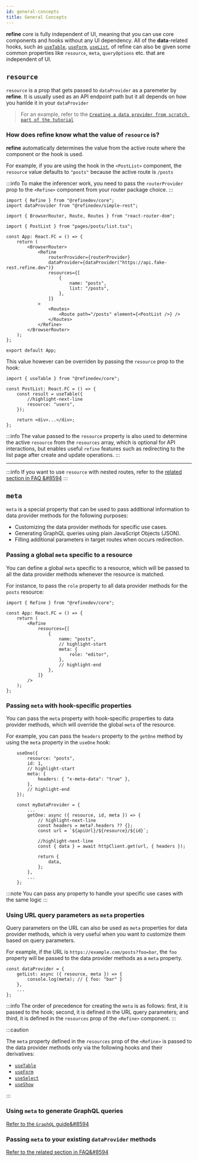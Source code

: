 ```yaml
---
id: general-concepts
title: General Concepts
---
```


**refine** core is fully independent of UI, meaning that you can use core components and hooks without any UI dependency. All of the **data**-related hooks, such as [`useTable`](/docs/api-reference/core/hooks/useTable/), [`useForm`](/api-reference/core/hooks/useForm.md), [`useList`](/docs/api-reference/core/hooks/data/useList), of refine can also be given some common properties like `resource`, `meta`, `queryOptions` etc. that are independent of UI.

## `resource`

`resource` is a prop that gets passed to `dataProvider` as a paremeter by **refine**. It is usually used as an API endpoint path but it all depends on how you hanlde it in your `dataProvider`

> For an example, refer to the [`Creating a data provider from scratch part of the tutorial`](/docs/tutorial/understanding-dataprovider/create-dataprovider/)

### How does **refine** know what the value of `resource` is?

**refine** automatically determines the value from the active route where the component or the hook is used.

For example, if you are using the hook in the `<PostList>` component, the `resource` value defaults to `"posts"` because the active route is `/posts`

:::info
To make the inferencer work, you need to pass the `routerProvider` prop to the `<Refine>` component from your router package choice.
:::

```tsx title="src/App.tsx"
import { Refine } from "@refinedev/core";
import dataProvider from "@refinedev/simple-rest";

import { BrowserRouter, Route, Routes } from "react-router-dom";

import { PostList } from "pages/posts/list.tsx";

const App: React.FC = () => {
    return (
        <BrowserRouter>
            <Refine
                routerProvider={routerProvider}
                dataProvider={dataProvider("https://api.fake-rest.refine.dev")}
                resources={[
                    {
                        name: "posts",
                        list: "/posts",
                    },
                ]}
            >
                <Routes>
                    <Route path="/posts" element={<PostList />} />
                </Routes>
            </Refine>
        </BrowserRouter>
    );
};

export default App;
```

This value however can be overriden by passing the `resource` prop to the hook:

```tsx title="src/pages/posts/list.tsx"
import { useTable } from "@refinedev/core";

const PostList: React.FC = () => {
    const result = useTable({
        //highlight-next-line
        resource: "users",
    });

    return <div>...</div>;
};
```

:::info
The value passed to the `resource` property is also used to determine the active `resource` from the `resources` array, which is optional for API interactions, but enables useful `refine` features such as redirecting to the list page after create and update operations.
:::

---

:::info
If you want to use `resource` with nested routes, refer to the [related section in FAQ &#8594](/faq.md#how-can-i-request-an-api-with-nested-route)
:::

## `meta`

`meta` is a special property that can be used to pass additional information to data provider methods for the following purposes:

-   Customizing the data provider methods for specific use cases.
-   Generating GraphQL queries using plain JavaScript Objects (JSON).
-   Filling additional parameters in target routes when occurs redirection.

### Passing a global `meta` specific to a resource

You can define a global `meta` specific to a resource, which will be passed to all the data provider methods whenever the resource is matched.

For instance, to pass the `role` property to all data provider methods for the `posts` resource:

```tsx
import { Refine } from "@refinedev/core";

const App: React.FC = () => {
    return (
        <Refine
            resources={[
                {
                    name: "posts",
                    // highlight-start
                    meta: {
                        role: "editor",
                    },
                    // highlight-end
                },
            ]}
        />
    );
};
```

### Passing `meta` with hook-specific properties

You can pass the `meta` property with hook-specific properties to data provider methods, which will override the global `meta` of the resource.

For example, you can pass the `headers` property to the `getOne` method by using the `meta` property in the `useOne` hook:

```tsx
    useOne({
        resource: "posts",
        id: 1,
        // highlight-start
        meta: {
            headers: { "x-meta-data": "true" },
        },
        // highlight-end
    });

    const myDataProvider = {
        ...
        getOne: async ({ resource, id, meta }) => {
            // highlight-next-line
            const headers = meta?.headers ?? {};
            const url = `${apiUrl}/${resource}/${id}`;

            //highlight-next-line
            const { data } = await httpClient.get(url, { headers });

            return {
                data,
            };
        },
        ...
    };
```

:::note
You can pass any property to handle your specific use cases with the same logic
:::

### Using URL query parameters as `meta` properties

Query parameters on the URL can also be used as `meta` properties for data provider methods, which is very useful when you want to customize them based on query parameters.

For example, if the URL is `https://example.com/posts?foo=bar`, the `foo` property will be passed to the data provider methods as a `meta` property.

```tsx
const dataProvider = {
    getList: async ({ resource, meta }) => {
        console.log(meta); // { foo: "bar" }
    },
    ...
};
```

:::info
The order of precedence for creating the `meta` is as follows: first, it is passed to the hook; second, it is defined in the URL query parameters; and third, it is defined in the `resources` prop of the `<Refine>` component.
:::

:::caution

The `meta` property defined in the `resources` prop of the `<Refine>` is passed to the data provider methods only via the following hooks and their derivatives:

-   [`useTable`](/docs/api-reference/core/hooks/useTable/)
-   [`useForm`](/docs/api-reference/core/hooks/useForm/)
-   [`useSelect`](/docs/api-reference/core/hooks/useSelect/)
-   [`useShow`](/docs/api-reference/core/hooks/show/useShow/)

:::

### Using `meta` to generate GraphQL queries

[Refer to the `GraphQL` guide&#8594](/advanced-tutorials/data-provider/graphql.md)

### Passing `meta` to your existing `dataProvider` methods

[Refer to the related section in FAQ&#8594](/faq.md#how-i-can-override-specific-function-of-data-providers)
